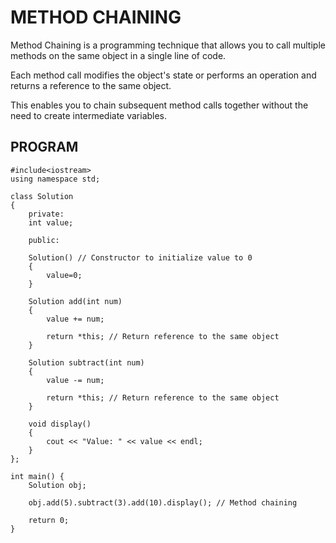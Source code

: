 # METHOD CHAINING
Method Chaining is a programming technique that allows you to call multiple methods on the same object in a single line of code. 

Each method call modifies the object's state or performs an operation and returns a reference to the same object. 

This enables you to chain subsequent method calls together without the need to create intermediate variables.

## PROGRAM

```
#include<iostream>
using namespace std;

class Solution 
{
    private:
    int value;

    public:
    
    Solution() // Constructor to initialize value to 0
    {
        value=0;
    } 

    Solution add(int num) 
    {
        value += num;
        
        return *this; // Return reference to the same object
    }

    Solution subtract(int num) 
    {
        value -= num;
        
        return *this; // Return reference to the same object
    }

    void display() 
    {
        cout << "Value: " << value << endl;
    }
};

int main() {
    Solution obj;

    obj.add(5).subtract(3).add(10).display(); // Method chaining

    return 0;
}
```
